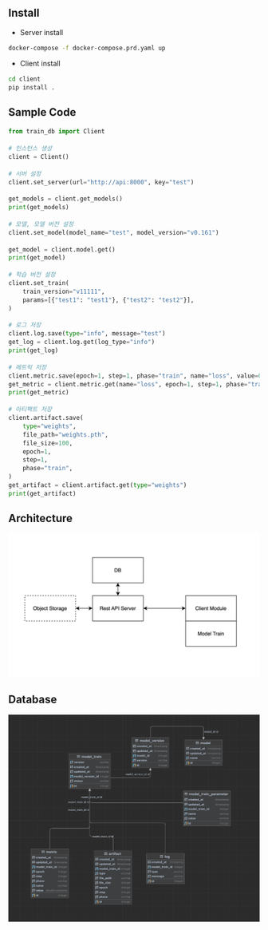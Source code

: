 ## Install
- Server install
```bash
docker-compose -f docker-compose.prd.yaml up 
```
- Client install
```bash
cd client
pip install .
```
## Sample Code
```python
from train_db import Client

# 인스턴스 생성
client = Client()

# 서버 설정
client.set_server(url="http://api:8000", key="test")

get_models = client.get_models()
print(get_models)

# 모델, 모델 버전 설정
client.set_model(model_name="test", model_version="v0.161")

get_model = client.model.get()
print(get_model)

# 학습 버전 설정
client.set_train(
    train_version="v11111",
    params=[{"test1": "test1"}, {"test2": "test2"}],
)

# 로그 저장
client.log.save(type="info", message="test")
get_log = client.log.get(log_type="info")
print(get_log)

# 메트릭 저장
client.metric.save(epoch=1, step=1, phase="train", name="loss", value=0.1)
get_metric = client.metric.get(name="loss", epoch=1, step=1, phase="train")
print(get_metric)

# 아티팩트 저장
client.artifact.save(
    type="weights",
    file_path="weights.pth",
    file_size=100,
    epoch=1,
    step=1,
    phase="train",
)
get_artifact = client.artifact.get(type="weights")
print(get_artifact)
```

## Architecture
![Architecture Diagram](https://github.com/dev-iair/aiv/blob/master/etc/arch.png?raw=true)

## Database
![Database Diagram](https://github.com/dev-iair/aiv/blob/master/etc/db.png?raw=true)
